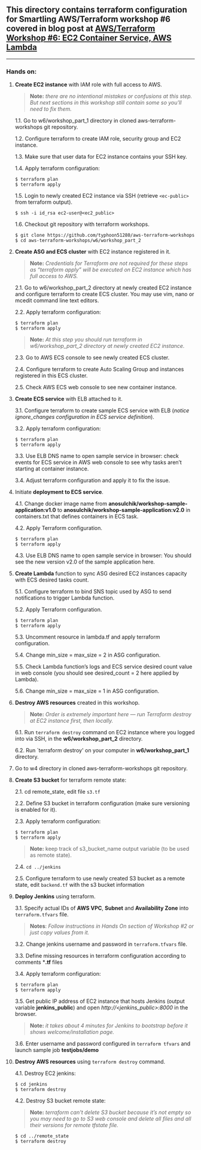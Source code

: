 ## This directory contains terraform configuration for Smartling AWS/Terraform workshop #6 covered in blog post at [AWS/Terraform Workshop #6: EC2 Container Service, AWS Lambda](https://tech.smartling.com/aws-terraform-workshop-6-ec2-container-service-aws-lambda-9e60686c1f71)

---

### **Hands on:**


1. **Create EC2 instance** with IAM role with full access to AWS.

    > **Note:** *there are no intentional mistakes or confusions at this step. But next sections in this workshop still contain some so you'll need to fix them.*

    1.1. Go to w6/workshop_part_1 directory in cloned aws-terraform-workshops git repository.

    1.2. Configure terraform to create IAM role, security group and EC2 instance.

    1.3. Make sure that user data for EC2 instance contains your SSH key.

    1.4. Apply terraform configuration:
    ```
    $ terraform plan
    $ terraform apply
    ```

    1.5. Login to newly created EC2 instance via SSH (retrieve `<ec-public>` from terraform output).
    ```
    $ ssh -i id_rsa ec2-user@<ec2_public>
    ```

    1.6. Checkout git repository with terraform workshops.
    ```
    $ git clone https://github.com/typhoon51280/aws-terraform-workshops
    $ cd aws-terraform-workshops/w6/workshop_part_2
    ```


2. **Create ASG and ECS cluster** with EC2 instance registered in it.

    > **Note:** *Credentials for Terraform are not required for these steps as “terraform apply” will be executed on EC2 instance which has full access to AWS.*

    2.1. Go to w6/workshop_part_2 directory at newly created EC2 instance and configure terraform to create ECS cluster. You may use vim, nano or mcedit command line text editors.

    2.2. Apply terraform configuration:
    ```
    $ terraform plan
    $ terraform apply
    ```
    > **Note:** *At this step you should run terraform in w6/workshop_part_2 directory at newly created EC2 instance.*

    2.3. Go to AWS ECS console to see newly created ECS cluster.

    2.4. Configure terraform to create Auto Scaling Group and instances registered in this ECS cluster.

    2.5. Check AWS ECS web console to see new container instance.

3. **Create ECS service** with ELB attached to it.

    3.1. Configure terraform to create sample ECS service with ELB (*notice ignore_changes configuration in ECS service definition*).
    
    3.2. Apply terraform configuration:
    ```
    $ terraform plan
    $ terraform apply
    ```

    3.3. Use ELB DNS name to open sample service in browser: check events for ECS service in AWS web console to see why tasks aren’t starting at container instance.

    3.4. Adjust terraform configuration and apply it to fix the issue.

4. Initiate **deployment to ECS service**.

    4.1. Change docker image name from **anosulchik/workshop-sample-application:v1.0** to **anosulchik/workshop-sample-application:v2.0** in containers.txt that defines containers in ECS task.

    4.2. Apply Terraform configuration.
    ```
    $ terraform plan
    $ terraform apply
    ```

    4.3. Use ELB DNS name to open sample service in browser: You should see the new version v2.0 of the sample application here.


5. **Create Lambda** function to sync ASG desired EC2 instances capacity with ECS desired tasks count.

    5.1. Configure terraform to bind SNS topic used by ASG to send notifications to trigger Lambda function.

    5.2. Apply Terraform configuration.
    ```
    $ terraform plan
    $ terraform apply
    ```

    5.3. Uncomment resource in lambda.tf and apply terraform configuration.

    5.4. Change min_size = max_size = 2 in ASG configuration.

    5.5. Check Lambda function’s logs and ECS service desired count value in web console (you should see desired_count = 2 here applied by Lambda).

    5.6. Change min_size = max_size = 1 in ASG configuration.

6. **Destroy AWS resources** created in this workshop.
    > **Note:** *Order is extremely important here — run Terraform destroy at EC2 instance first, then locally.*

    6.1. Run `terraform destroy` command on EC2 instance where you logged into via SSH, in the **w6/workshop_part_2** directory.

    6.2. Run `terraform destroy' on your computer in **w6/workshop_part_1** directory.


1. Go to w4 directory in cloned aws-terraform-workshops git repository.

2. **Create S3 bucket** for terraform remote state:
    
    2.1. cd remote_state, edit file `s3.tf`

    2.2. Define S3 bucket in terraform configuration (make sure versioning is enabled for it).
    
    2.3. Apply terraform configuration:
    ```
    $ terraform plan
    $ terraform apply
    ```
    > **Note:** keep track of s3_bucket_name output variable (to be used as remote state).

    2.4. `cd ../jenkins`

    2.5. Configure terraform to use newly created S3 bucket as a remote state, edit `backend.tf` with the s3 bucket information

3. **Deploy Jenkins** using terraform.

    3.1. Specify actual IDs of **AWS VPC**, **Subnet** and **Availability Zone** into `terraform.tfvars` file.

    > **Notes**: *Follow instructions in Hands On section of Workshop #2 or just copy values from it.*

    3.2. Change jenkins username and password in `terraform.tfvars` file.

    3.3. Define missing resources in terraform configuration according to comments ***.tf** files
  
    3.4. Apply terraform configuration:
    ```
    $ terraform plan
    $ terraform apply
    ```
  
    3.5. Get public IP address of EC2 instance that hosts Jenkins (output variable **jenkins_public**) and open *http://<jenkins_public>:8000* in the browser.

    > **Note:** *it takes about 4 minutes for Jenkins to bootstrap before it shows welcome/installation page.*

    3.6. Enter username and password configured in `terraform tfvars` and launch sample job **testjobs/demo**

4. **Destroy AWS resources** using `terraform destroy` command.

    4.1. Destroy EC2 jenkins:
    ```
    $ cd jenkins
    $ terraform destroy
    ```

    4.2. Destroy S3 bucket remote state:

    > **Note:** *terraform can't delete S3 bucket because it’s not empty so you may need to go to S3 web console and delete all files and all their versions for remote tfstate file.*
    
    ```
    $ cd ../remote_state
    $ terraform destroy
    ```
